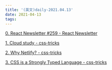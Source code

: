 ```yaml
---
title: '(英文)daily-2021.04.13'
date: 2021-04-13
tags:
---
```


[0. React Newsletter #259 - React Newsletter](https://reactnewsletter.com/issues/259)

[1. Cloud study - css-tricks](https://society.robinsloan.com/archive/cloud-study/)

[2. Why Netlify? - css-tricks](https://css-tricks.com/why-netlify/)

[3. CSS is a Strongly Typed Language - css-tricks](https://css-tricks.com/css-is-a-strongly-typed-language/)
